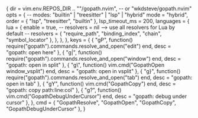 {
  dir = vim.env.REPOS_DIR .. ""/gopath.nvim", -- or "wkdsteve/gopath.nvim"
  opts = {
    -- modes: "builtin" | "treesitter" | "lsp" | "hybrid"
    mode = "hybrid",
    order = { "lsp", "treesitter", "builtin" },
    lsp_timeout_ms = 200,
    languages = {
      lua = {
        enable = true,
        -- resolvers = nil --> use all resolvers for Lua by default
        -- resolvers = { "require_path", "binding_index", "chain", "symbol_locator" },
      },
    },
  },
  keys = {
    { "gP", function() require("gopath").commands.resolve_and_open("edit") end,   desc = "gopath: open here" },
    { "g|", function() require("gopath").commands.resolve_and_open("window") end, desc = "gopath: open in split" },
    { "g\\", function() vim.cmd("GopathOpen window_vsplit") end,                  desc = "gopath: open in vsplit" },
    { "g}", function() require("gopath").commands.resolve_and_open("tab") end,    desc = "gopath: open in tab" },
    { "gY", function() vim.cmd("GopathCopy") end,                                  desc = "gopath: copy path:line:col" },
    { "g?", function() vim.cmd("GopathDebugUnderCursor") end,                      desc = "gopath: debug under cursor" },
  },
  cmd = { "GopathResolve", "GopathOpen", "GopathCopy", "GopathDebugUnderCursor" },
}
